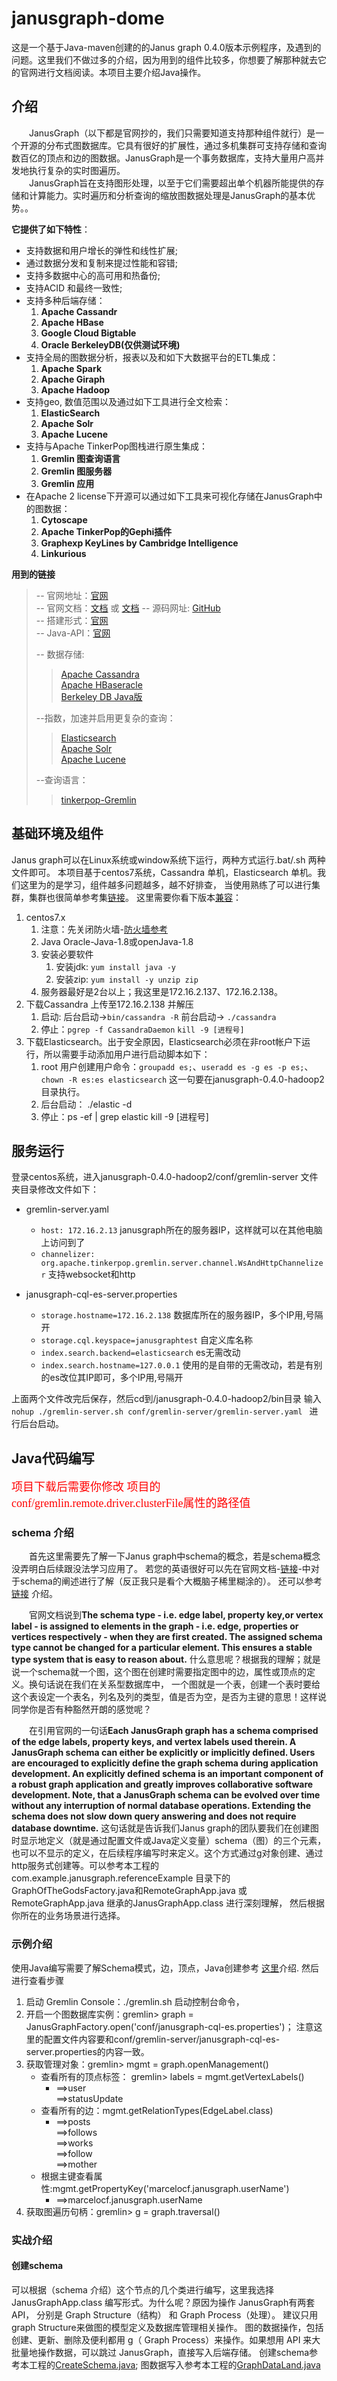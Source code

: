 # janusgraph-dome
这是一个基于Java-maven创建的的Janus graph 0.4.0版本示例程序，及遇到的问题。这里我们不做过多的介绍，因为用到的组件比较多，你想要了解那种就去它的官网进行文档阅读。本项目主要介绍Java操作。

## 介绍 ##
&emsp;&emsp;JanusGraph（以下都是官网抄的，我们只需要知道支持那种组件就行）是一个开源的分布式图数据库。它具有很好的扩展性，通过多机集群可支持存储和查询数百亿的顶点和边的图数据。JanusGraph是一个事务数据库，支持大量用户高并发地执行复杂的实时图遍历。  
&emsp;&emsp;JanusGraph旨在支持图形处理，以至于它们需要超出单个机器所能提供的存储和计算能力。实时遍历和分析查询的缩放图数据处理是JanusGraph的基本优势。。

**它提供了如下特性**：    

- 支持数据和用户增长的弹性和线性扩展;  
- 通过数据分发和复制来提过性能和容错;  
- 支持多数据中心的高可用和热备份;   
- 支持ACID 和最终一致性;  
- 支持多种后端存储：  
	1. **Apache Cassandr**
	2. **Apache HBase**  
	3. **Google Cloud Bigtable**  
	4. **Oracle BerkeleyDB(仅供测试环境)**  
- 支持全局的图数据分析，报表以及和如下大数据平台的ETL集成：  
	1. **Apache Spark**        
	2. **Apache Giraph**        
	3. **Apache Hadoop**
- 支持geo, 数值范围以及通过如下工具进行全文检索：
	1. **ElasticSearch**
	2. **Apache Solr**
	3. **Apache Lucene**
- 支持与Apache TinkerPop图栈进行原生集成：  
	1. **Gremlin 图查询语言** 
	2. **Gremlin 图服务器** 
	3. **Gremlin 应用**
- 在Apache 2 license下开源可以通过如下工具来可视化存储在JanusGraph中的图数据：
	1. **Cytoscape** 
	2. **Apache TinkerPop的Gephi插件** 
	3. **Graphexp KeyLines by Cambridge Intelligence** 
	4. **Linkurious**

**用到的链接**
>-- 官网地址：[官网](https://janusgraph.org/)  
>-- 官网文档：[文档](https://docs.janusgraph.org/) 或 [文档](https://docs.janusgraph.org/latest/index.html)
>-- 源码网址: [GitHub](https://github.com/JanusGraph/janusgraph)  
>-- 搭建形式：[官网](https://docs.janusgraph.org/latest/cassandra.html)  
>-- Java-API：[官网](https://javadoc.io/doc/org.janusgraph/janusgraph-core/0.4.0)
>
>-- 数据存储:
>>[Apache Cassandra](https://docs.janusgraph.org/latest/cassandra.html)   
>>[Apache HBaseracle](https://docs.janusgraph.org/latest/hbase.html)    
>>[Berkeley DB Java版](https://docs.janusgraph.org/latest/bdb.html)  
>
>--指数，加速并启用更复杂的查询：  
>>[Elasticsearch](https://docs.janusgraph.org/latest/elasticsearch.html)    
>>[Apache Solr](https://docs.janusgraph.org/latest/solr.html)   
>>[Apache Lucene](https://docs.janusgraph.org/latest/lucene.html)   
>
>--查询语言：  
>>[tinkerpop-Gremlin](http://tinkerpop.apache.org/docs/3.4.1/reference/#tail-step)

## 基础环境及组件 ##
Janus graph可以在Linux系统或window系统下运行，两种方式运行.bat/.sh 两种文件即可。
本项目基于centos7系统，Cassandra 单机，Elasticsearch 单机。我们这里为的是学习，组件越多问题越多，越不好排查，
当使用熟练了可以进行集群，集群也很简单参考集[链接](https://github.com/bingbingll/janusgraph-dome/blob/master/集群搭建.md)。
这里需要你看下版本[兼容](https://docs.janusgraph.org/latest/version-compat.html)：

1. centos7.x 
	1. 注意：先关闭防火墙-[防火墙参考](https://www.cnblogs.com/yyxq/p/10551274.html)
	2. Java Oracle-Java-1.8或openJava-1.8
	3. 安装必要软件
		1.  安装jdk: `yum install java -y`
		2.  安装zip: `yum install -y unzip zip`
	4. 服务器最好是2台以上；我这里是172.16.2.137、172.16.2.138。 
3. 下载Cassandra 上传至172.16.2.138 并解压
	1. 启动: 后台启动->`bin/cassandra -R`  前台启动-> `./cassandra`
	2. 停止：`pgrep -f CassandraDaemon`  `kill -9 [进程号]`
4. 下载Elasticsearch。出于安全原因，Elasticsearch必须在非root帐户下运行，所以需要手动添加用户进行启动脚本如下：
	1. root 用户创建用户命令：`groupadd es;`、`useradd es -g es -p es;`、`chown -R es:es elasticsearch` 
	这一句要在janusgraph-0.4.0-hadoop2目录执行。
	2. 后台启动： ./elastic -d
	3. 停止：ps -ef | grep elastic kill -9 [进程号]

## 服务运行 ##
登录centos系统，进入janusgraph-0.4.0-hadoop2/conf/gremlin-server 文件夹目录修改文件如下：

- gremlin-server.yaml
	- `host: 172.16.2.13` janusgraph所在的服务器IP，这样就可以在其他电脑上访问到了
	- `channelizer: org.apache.tinkerpop.gremlin.server.channel.WsAndHttpChannelizer` 支持websocket和http

- janusgraph-cql-es-server.properties
	- `storage.hostname=172.16.2.138` 数据库所在的服务器IP，多个IP用,号隔开
	- `storage.cql.keyspace=janusgraphtest` 自定义库名称
	- `index.search.backend=elasticsearch` es无需改动
	- `index.search.hostname=127.0.0.1` 使用的是自带的无需改动，若是有别的es改位其IP即可，多个IP用,号隔开  

上面两个文件改完后保存，然后cd到/janusgraph-0.4.0-hadoop2/bin目录 输入 `nohup ./gremlin-server.sh conf/gremlin-server/gremlin-server.yaml ` 进行后台启动。


## Java代码编写 ##
<font face="黑体" color=red size=4> 项目下载后需要你修改 项目的conf/gremlin.remote.driver.clusterFile属性的路径值</font>

### schema 介绍
&emsp;&emsp;首先这里需要先了解一下Janus graph中schema的概念，若是schema概念没弄明白后续跟没法学习应用了。
若您的英语很好可以先在官网文档-[链接](https://docs.janusgraph.org/basics/schema/)-中对于schema的阐述进行了解（反正我只是看个大概脑子稀里糊涂的）。
还可以参考[链接](https://www.cnblogs.com/jiyuqi/p/7127178.html?utm_source=itdadao&utm_medium=referral) 介绍。  
  
&emsp;&emsp;官网文档说到**The schema type - i.e. edge label, property key,or vertex label - is assigned to elements 
in the graph - i.e. edge, properties or vertices respectively - when they are first created. 
The assigned schema type cannot be changed for a particular element. This ensures a stable type system that is easy to reason about.**
什么意思呢？根据我的理解；就是说一个schema就一个图，这个图在创建时需要指定图中的边，属性或顶点的定义。换句话说在我们在关系型数据库中，
一个图就是一个表，创建一个表时要给这个表设定一个表名，列名及列的类型，值是否为空，是否为主键的意思！这样说同学你是否有种豁然开朗的感觉呢？  

&emsp;&emsp;在引用官网的一句话**Each JanusGraph graph has a schema comprised of the edge labels, property keys, and vertex labels used therein. 
A JanusGraph schema can either be explicitly or implicitly defined. Users are encouraged to explicitly define the graph schema 
during application development. An explicitly defined schema is an important component of a robust graph application and 
greatly improves collaborative software development. Note, that a JanusGraph schema can be evolved over time without any 
interruption of normal database operations. Extending the schema does not slow down query answering and does not require 
database downtime.** 这句话就是告诉我们Janus graph的团队要我们在创建图时显示地定义（就是通过配置文件或Java定义变量）schema（图）的三个元素，
也可以不显示的定义，在后续程序编写时来定义。这个方式通过g对象创建、通过http服务式创建等。可以参考本工程的com.example.janusgraph.referenceExample
目录下的GraphOfTheGodsFactory.java和RemoteGraphApp.java 或 RemoteGraphApp.java 继承的JanusGraphApp.class 进行深刻理解，
然后根据你所在的业务场景进行选择。

### 示例介绍 
使用Java编写需要了解Schema模式，边，顶点，Java创建参考 [这里](https://github.com/marcelocf/janusgraph_tutorial)介绍.
然后进行查看步骤  
1. 启动 Gremlin Console：./gremlin.sh  启动控制台命令，
2. 开启一个图数据库实例：gremlin> graph = JanusGraphFactory.open('conf/janusgraph-cql-es.properties')；
注意这里的配置文件内容要和conf/gremlin-server/janusgraph-cql-es-server.properties的内容一致。
3. 获取管理对象：gremlin> mgmt = graph.openManagement()
    - 查看所有的顶点标签： gremlin> labels = mgmt.getVertexLabels()
        - ==>user  
          ==>statusUpdate
    - 查看所有的边：mgmt.getRelationTypes(EdgeLabel.class)
        - ==>posts  
          ==>follows  
          ==>works  
          ==>follow  
          ==>mother
    - 根据主键查看属性:mgmt.getPropertyKey('marcelocf.janusgraph.userName')
        - ==>marcelocf.janusgraph.userName
3. 获取图遍历句柄：gremlin> g = graph.traversal()

### 实战介绍
#### 创建schema
可以根据（schema 介绍）这个节点的几个类进行编写，这里我选择JanusGraphApp.class 编写形式。为什么呢？原因为操作 JanusGraph有两套 API，
分别是 Graph Structure（结构） 和 Graph Process（处理）。 建议只用 graph Structure来做图的模型定义及数据库管理相关操作。
图的数据操作，包括创建、更新、删除及便利都用 g（ Graph Process）来操作。如果想用 API 来大批量地操作数据，可以跳过 JanusGraph，直接写入后端存储。
创建schema参考本工程的[CreateSchema.java](https://github.com/bingbingll/janusgraph-example/blob/master/src/main/java/com/example/janusgraph/Example/CreateSchema.java);
图数据写入参考本工程的[GraphDataLand.java](https://github.com/bingbingll/janusgraph-example/blob/master/src/main/java/com/example/janusgraph/Example/GraphDataLand.java)